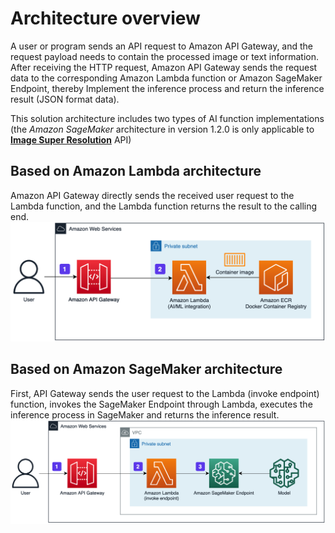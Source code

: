 # Architecture overview

A user or program sends an API request to Amazon API Gateway, and the request payload needs to contain the processed image or text information. After receiving the HTTP request, Amazon API Gateway sends the request data to the corresponding Amazon Lambda function or Amazon SageMaker Endpoint, thereby Implement the inference process and return the inference result (JSON format data).

This solution architecture includes two types of AI function implementations (the *Amazon SageMaker* architecture in version 1.2.0 is only applicable to **[Image Super Resolution](deploy-image-super-resolution.md)** API)

## Based on Amazon Lambda architecture
Amazon API Gateway directly sends the received user request to the Lambda function, and the Lambda function returns the result to the calling end.
![](./images/arch-lambda.png)

## Based on Amazon SageMaker architecture
First, API Gateway sends the user request to the Lambda (invoke endpoint) function, invokes the SageMaker Endpoint through Lambda, executes the inference process in SageMaker and returns the inference result.
![](./images/arch-sagemaker.png)